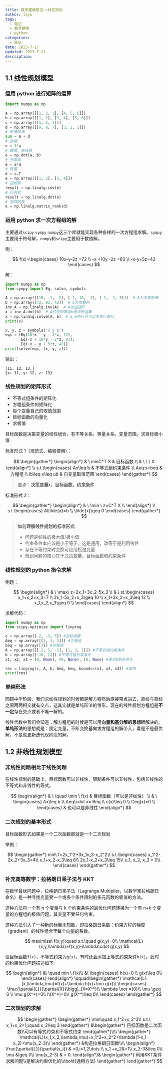 ```yaml
---
title: 数学建模笔记——线性规划
author: lkyu
tags:
  - 笔记
  - 数学建模
  - python
categories:
  - 笔记
date: 2023-7-17
updated: 2023-7-21
description:
---
```


## 1.1 线性规划模型

### 运用 python 进行矩阵的运算

```python
import numpy as np

a = np.array([[1, 2, 3], [4, 5, 6]])
b = np.array([[1, 2], [3, 4], [5, 6]])
c = np.array([[1, 2, 3]])
d = np.array([[9, 8, 7], [3, 2, 1]])
# 矩阵加法
sum = a + d
# 放缩
e = 3*a
# 数乘、矩阵乘
e = np.dot(a, b)
# 元素乘
e = a*d
# 转置
e = c.T
e = np.array([[1, 2], [3, 4]])
# 逆矩阵
result = np.linalg.inv(e)
# 行列式
result = np.linalg.det(e)
# 矩阵的秩
e = np.linalg.matrix_rank(d)
```

### 运用 python 求一次方程组的解

主要通过`scipy` `sympy` `numpy`这三个库就能实现各种各样的一次方程组求解。`sympy`主要用于符号解，`numpy`和`scipy`主要用于数值解。

例：

$$
f(x)=\begin{cases}
  10x-y-2z =72    \\
  -x +10y -2z =83 \\
  -x-y+5z=42
\end{cases}
$$

解：

```python
import numpy as np
from sympy import Eq, solve, symbols

A = np.array([[10, -1, -2], [-1, 10, -2], [-1, -1, 5]])  # A为系数矩阵
b = np.array([72, 83, 42])  # b为常数列
inv_A = np.linalg.inv(A)  # A的逆矩阵
x = inv_A.dot(b)  # A的逆矩阵与b做点积运算
x = np.linalg.solve(A, b)  # 5,6两行也可以用本行替代
print(x)

x, y, z = symbols('x y z')
eqs = [Eq(10*x - y - 2*z, 72),
       Eq(-x + 10*y - 2*z, 83),
       Eq(-x - y + 5*z, 42)]
print(solve(eqs, [x, y, z]))
```

输出：

```text
[11. 12. 13.]
{x: 11, y: 12, z: 13}
```

### 线性规划的矩阵形式

- 不等式组条件的矩阵化
- 方程组条件的矩阵化
- 每个变量自己的取值范围
- 目标函数的向量化
- 求极值

目标函数是决策变量的线性组合，有不等关系，等量关系，变量范围，求目标极小值

标准形式 1（规范式、编程使用）：

$$
\begin{gather*}
  \begin{align*}
     & \ minC^T X & 目标函数 \\
     & \ \ \ X
  \end{align*}  \\
  s.t.\begin{cases}
    Ax\leq b        & 不等式组约束条件 \\
    Aeq·x=beq       & 方程组      \\
    lb\leq x\leq ub & 自变量取值范围
  \end{cases}
\end{gather*}
$$

> 要点：**决策变量`X`，目标函数，约束条件**

标准形式 2：

$$
  \begin{gather*}
    \begin{align*}
       & \ \min \ z=C^T X \\
    \end{align*}  \\
    s.t.\begin{cases}
      A\tilde{x}=b \\
      \tilde{x}\geq 0
    \end{cases}
  \end{gather*}
$$

> **如何理解线性规划的标准形式**
>
> - 问题是线性的极大值/极小值
> - 约束条件本应该是小于等于，这是通用，改等于是利用线性
> - 存在不等约束时变换可应用松弛变量
> - 规划问题的核心在于决策变量，目标函数和约束条件

### 线性规划的 python 指令求解

例题：

$$
\begin{align*}
   & \ \max\ z=2x_1+3x_2-5x_3    \\
   & \ st.\begin{cases}
            x_1+x_2+x_3=7        \\
            2x_1-5x_2+x_3\geq 10 \\
            x_1+3x_2+x_3\leq 12  \\
            x_1,x_2,x_3\geq 0    \\
          \end{cases}
\end{align*}
$$

求解代码：

```python
import numpy as np
from scipy.optimize import linprog

c = np.array([-2, -3, 5]) #目标函数
Aeq = np.array([[1, 1, 1]]) #方程组
beq = np.array([7]) #方程组
A = np.array([[-2, 5, -1], [1, 3, 1]]) #不等式组约束条件
b = np.array([-10, 12]) #不等式组约束条件
x1, x2, x3 = (0, None), (0, None), (0, None) #表示0到无穷大

res = linprog(c, A, b, Aeq, beq, bounds=(x1, x2, x3)) #调用
print(res)
```

### 单纯形法

回顾中学阶段，我们求线性规划的时候都是解方程然后直接带点进去，直线与直线之间两两相交就有交点，这其实就是单纯形法的雏形。现在的线性规划方程组是**不一定**存在交点或者不唯一解的。

线性代数中我们会知道：解方程组的时候是可以用**向量和基分解的思想**眼解决的。**单纯形法**的思想就是：固定变量，不断变换基向求方程组的解带入，看是不是最优解，不是就更新迭代现阶段的解。

## 1.2 非线性规划模型

### 非线性问题相比于线性问题

在线性规划的基础上，目标函数可以非线性，限制条件可以非线性，包括非线性的不等式和非线性的等式。

$$
\begin{align*}
   & \ \quad \min \ f(x) & 目标函数（可以是非线性） \\
   & \ \begin{cases}
         Ax\leq b        \\
         Aeq\cdot x= Beq \\
         c(x)\leq 0      \\
         Ceq(x)=0        \\
       \end{cases} & 也可以是非线性
\end{align*}
$$

### 二次规划的基本形式

目标函数形式如果是一个二次函数那就是一个二次规划

举例：

$$
\begin{gather*}
  min\ f=2x_1^2+3x_1x_3-x_2^2\\
  s.t.\begin{cases}
    x_1^2-2x_2+3x_3=4\\
    x_1+x_2-x_3\leq 6\\
    2x_1-x_2+x_3\leq 15\\
    x_1, x_2, x_3 > 0\\
  \end{cases}
\end{gather*}
$$

### 补充高等数学：拉格朗日乘子法与 KKT

在数学最优问题中，拉格朗日乘子法（Lagrange Multiplier，以数学家拉格朗日命名）是一种寻找变量受一个或多个条件限制的多元函数的极值的方法。

这种方法将一个有 n 个变量与 k 个约束条件的最优化问题转换为一个有 n+k 个变量的方程组的极值问题，其变量不受任何约束。

这种方法引入了一种新的标量未知数，即拉格朗日乘数：约束方程的梯度（gradient）的线性组合里每个向量的系数。

$$
maximize\ f(x,y)\quad s.t.\quad g(x,y)=0\\
\mathcal{L}(x,y,\lambda)=f(x,y)-\lambda\cdot g(x,y)
$$

设目标函数`f(x)`，不等式约束为`g(x)`，有时还会添加上等式约束条件`h(x)`。此时的约束优化问题描述如下:

$$
\begin{align*}
&\ \quad min \ f(x)\\
&\ \begin{cases}
h(x)=0 \\
g(x)\leq 0\\
\end{cases}
\end{align*}
\qquad\begin{gather*}
  \mathcal{L}(x,\lambda,\mu)=f(x)+\lambda h(x)+\mu g(x)\\
  \begin{cases}
    \frac{\partial{L}}{\partial{X}}\bigg|_{X=X^*}\\
    \lambda \not ={0}\\
    \mu \geq 0 \\
    \mu g(X^*)=0\\
    h(X^*)=0\\
    g(X^*)\leq 0\\
  \end{cases}
\end{gather*}
$$

### 二次规划的求解

$$
\begin{gather*}
  \begin{gather*}
    \min\quad x_1^2+x_2^2\\
    s.t.\ x_1+x_2=1;\quad x_2\leq 3
  \end{gather*} &\begin{gather*}
    目标函数是二次函数\\可以有等式约束和不等式约束
  \end{gather*}\\\\
  \begin{gather*}
    \mathcal{L}(x_1,x_2,\lambda,\mu)=x_1^2+x_2^2+\lambda(1-x_1-x_2)+\mu(x_2-3)\\
  \end{gather*} &构造拉格朗日函数\\\\
  \begin{align*}
    \frac{\partial{L}}{\partial{x_i}} & =0,i=1,2\dots \\ x_1 +x_2&=1\\ x_2-3&\leq 0\\ \mu &\geq 0\\
    \mu(x_2-3)                        & = 0.
  \end{align*}&
  \begin{gather*}
    利用KKT条件求解问题\\是解决约束优化的\\\bold{通用方法}
  \end{gather*}
\end{gather*}
$$
